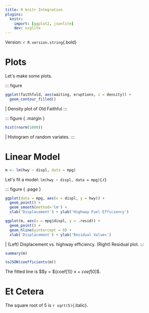 ```yaml
---
title: R knitr Integration
plugins:
  knitr:
    import: [ggplot2, jsonlite]
    dev: svglite
---
```


Version: `r R.version.string`{.bold}

# Plots

Let's make some plots.

::: figure
``` r { asp=0.5 }
ggplot(faithfuld, aes(waiting, eruptions, z = density)) +
  geom_contour_filled()
```
| Density plot of Old Faithful
:::

::: figure { .margin }
``` r { figwidth=5 figheight=3 }
hist(rnorm(1000))
```
| Histogram of random variates.
:::

# Linear Model

``` r { hide=true }
m <- lm(hwy ~ displ, data = mpg)
```

Let's fit a model: `lm(hwy ~ displ, data = mpg)`{.r}

::: figure { .page }
``` r { keep="high" figwidth=6 asp=0.6 width="50%" }
ggplot(data = mpg, aes(x = displ, y = hwy)) +
  geom_point() +
  geom_smooth(method='lm') +
  xlab('Displacement') + ylab('Highway Fuel Efficiency')

ggplot(m, aes(x = mpg$displ, y = .resid)) +
  geom_point() +
  geom_hline(yintercept = 0) +
  xlab('Displacement') + ylab('Residual Values')
```
| (Left) Displacement vs. highway efficiency. (Right) Residual plot.
:::

``` r { .small }
summary(m)
```

``` r { bind="coef" }
toJSON(coefficients(m))
```

The fitted line is $$y = ${coef[1]} x + ${coef[0]}$$.

# Et Cetera

The square root of 5 is `r sqrt(5)`{.italic}.
